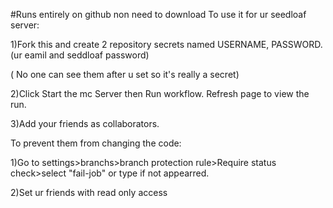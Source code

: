 #Runs entirely on github non need to download
To use it for ur seedloaf server:

1)Fork this and create 2 repository secrets named USERNAME, PASSWORD.(ur eamil and seddloaf password)

( No one can see them after u set so it's really a secret)

2)Click Start the mc Server then Run workflow. Refresh page to view the run.

3)Add your friends as collaborators.


To prevent them from changing the code:

1)Go to settings>branchs>branch protection rule>Require status check>select "fail-job" or type if not appearred.

2)Set ur friends with read only access
